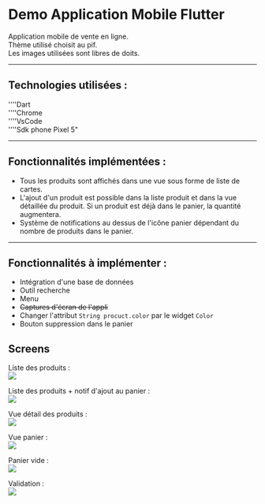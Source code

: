 # Demo Application Mobile Flutter

Application mobile de vente en ligne.  
Thème utilisé choisit au pif.  
Les images utilisées sont libres de doits.

---------
## Technologies utilisées :

''''Dart  
''''Chrome  
''''VsCode  
''''Sdk phone Pixel 5"

---------
## Fonctionnalités implémentées :

* Tous les produits sont affichés dans une vue sous forme de liste de cartes.
* L'ajout d'un produit est possible dans la liste produit et dans la vue détaillée du produit. Si un produit est déjà dans le panier, la quantité augmentera.
* Système de notifications au dessus de l'icône panier dépendant du nombre de produits dans le panier.

---------
## Fonctionnalités à implémenter :

* Intégration d'une base de données
* Outil recherche
* Menu
* <del>Captures d'écran de l'appli<del>
* Changer l'attribut ``String procuct.color`` par le widget `Color`  
* Bouton suppression dans le panier  

## Screens

Liste des produits :  
![](screens/ListView.png)  

Liste des produits + notif d'ajout au panier :  
![](screens/ListViewAdd.png)  

Vue détail des produits :  
![](screens/ProductView.png)  

Vue panier :  
![](screens/CartViewWithProducts.png)  

Panier vide :  
![](screens/CartViewWithoutProducts.png)  

Validation :  
![](screens/Check.png)

